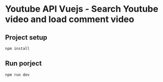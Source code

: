 # Youtube API Vuejs - Search Youtube video and load comment video

## Project setup
```
npm install
```

## Run porject
```
npm run dev
```

